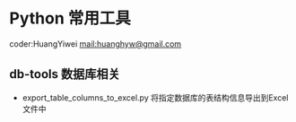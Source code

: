 # Python 常用工具
coder:HuangYiwei
[mail:huanghyw@gmail.com](mailto:huanghyw@gmail.com)

## db-tools 数据库相关
* export_table_columns_to_excel.py 将指定数据库的表结构信息导出到Excel文件中